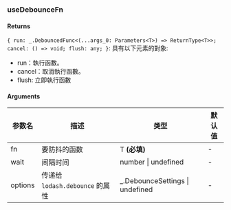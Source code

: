 ### useDebounceFn

#### Returns
`{ run: _.DebouncedFunc<(...args_0: Parameters<T>) => ReturnType<T>>; cancel: () => void; flush: any; }`: 具有以下元素的對象:
- run：執行函數。
- cancel：取消執行函數。
- flush: 立即執行函數

#### Arguments
|参数名|描述|类型|默认值|
|---|---|---|---|
|fn|要防抖的函数|T  **(必填)**|-|
|wait|间隔时间|number \| undefined |-|
|options|传递给 `lodash.debounce` 的属性|_.DebounceSettings \| undefined |-|